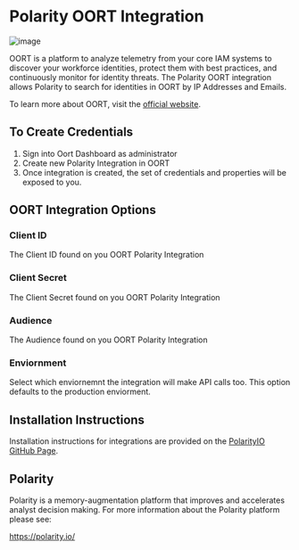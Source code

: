 # Polarity OORT Integration

![image](https://img.shields.io/badge/status-beta-green.svg)

OORT is a platform to analyze telemetry from your core IAM systems to discover your workforce identities, protect them with best practices, and continuously monitor for identity threats.
The Polarity OORT integration allows Polarity to search for identities in OORT by IP Addresses and Emails.

To learn more about OORT, visit the [official website](https://www.oort.io/).

## To Create Credentials

1. Sign into Oort Dashboard as administrator
2. Create new Polarity Integration in OORT
3. Once integration is created, the set of credentials and properties will be
   exposed to you.

## OORT Integration Options

### Client ID

The Client ID found on you OORT Polarity Integration

### Client Secret

The Client Secret found on you OORT Polarity Integration

### Audience

The Audience found on you OORT Polarity Integration

### Enviornment

Select which enviornemnt the integration will make API calls too. This option defaults to the production enviorment.

## Installation Instructions

Installation instructions for integrations are provided on the [PolarityIO GitHub Page](https://polarityio.github.io/).

## Polarity

Polarity is a memory-augmentation platform that improves and accelerates analyst decision making. For more information about the Polarity platform please see:

https://polarity.io/
